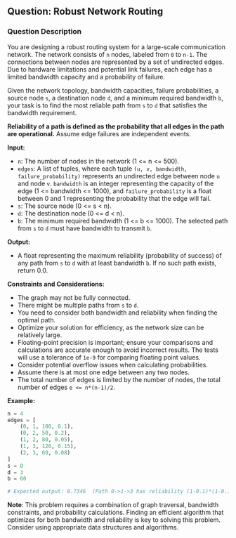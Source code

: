 ## Question: Robust Network Routing

### Question Description

You are designing a robust routing system for a large-scale communication network. The network consists of `n` nodes, labeled from `0` to `n-1`. The connections between nodes are represented by a set of undirected edges. Due to hardware limitations and potential link failures, each edge has a limited bandwidth capacity and a probability of failure.

Given the network topology, bandwidth capacities, failure probabilities, a source node `s`, a destination node `d`, and a minimum required bandwidth `b`, your task is to find the most reliable path from `s` to `d` that satisfies the bandwidth requirement.

**Reliability of a path is defined as the probability that all edges in the path are operational.** Assume edge failures are independent events.

**Input:**

*   `n`: The number of nodes in the network (1 <= n <= 500).
*   `edges`: A list of tuples, where each tuple `(u, v, bandwidth, failure_probability)` represents an undirected edge between node `u` and node `v`. `bandwidth` is an integer representing the capacity of the edge (1 <= bandwidth <= 1000), and `failure_probability` is a float between 0 and 1 representing the probability that the edge will fail.
*   `s`: The source node (0 <= s < n).
*   `d`: The destination node (0 <= d < n).
*   `b`: The minimum required bandwidth (1 <= b <= 1000). The selected path from `s` to `d` must have bandwidth to transmit `b`.

**Output:**

*   A float representing the maximum reliability (probability of success) of any path from `s` to `d` with at least bandwidth `b`. If no such path exists, return 0.0.

**Constraints and Considerations:**

*   The graph may not be fully connected.
*   There might be multiple paths from `s` to `d`.
*   You need to consider both bandwidth and reliability when finding the optimal path.
*   Optimize your solution for efficiency, as the network size can be relatively large.
*   Floating-point precision is important; ensure your comparisons and calculations are accurate enough to avoid incorrect results.  The tests will use a tolerance of `1e-9` for comparing floating point values.
*   Consider potential overflow issues when calculating probabilities.
*   Assume there is at most one edge between any two nodes.
*   The total number of edges is limited by the number of nodes, the total number of edges `e <= n*(n-1)/2`.

**Example:**

```python
n = 4
edges = [
    (0, 1, 100, 0.1),
    (0, 2, 50, 0.2),
    (1, 2, 80, 0.05),
    (1, 3, 120, 0.15),
    (2, 3, 60, 0.08)
]
s = 0
d = 3
b = 60

# Expected output: 0.7346  (Path 0->1->3 has reliability (1-0.1)*(1-0.15) = 0.765 and bandwidth 100 and 120, path 0->2->3 has reliability (1-0.2)*(1-0.08) = 0.736 and bandwidth 50 and 60, and path 0->1->2->3 has reliability (1-0.1)*(1-0.05)*(1-0.08) = 0.7346 and bandwidth 100, 80, and 60)

```

**Note**: This problem requires a combination of graph traversal, bandwidth constraints, and probability calculations. Finding an efficient algorithm that optimizes for both bandwidth and reliability is key to solving this problem.  Consider using appropriate data structures and algorithms.
